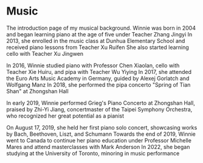 # Music
The introduction page of my musical background.
Winnie was born in 2004 and began learning piano at the age of five under Teacher Zhang Jingyi
In 2013, she enrolled in the music class at Dunhua Elementary School and received piano lessons from Teacher Xu Ruifen
She also started learning cello with Teacher Xu Jingwen

In 2016, Winnie studied piano with Professor Chen Xiaolan, cello with Teacher Xie Huiru, and pipa with Teacher Wu Yiying
In 2017, she attended the Euro Arts Music Academy in Germany, guided by Alexej Gorlatch and Wolfgang Manz
In 2018, she performed the pipa concerto "Spring of Tian Shan" at Zhongshan Hall

In early 2019, Winnie performed Grieg's Piano Concerto at Zhongshan Hall, praised by Zhi-Yi Jiang,
concertmaster of the Taipei Symphony Orchestra, who recognized her great potential as a pianist

On August 17, 2019, she held her first piano solo concert, showcasing works by Bach, Beethoven, Liszt, and Schumann
Towards the end of 2019, Winnie went to Canada to continue her piano education under Professor Michelle Mares and attend masterclasses with Mark Anderson
In 2022, she began studying at the University of Toronto, minoring in music performance


